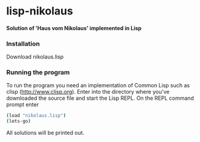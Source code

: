 # lisp-nikolaus
#### Solution of 'Haus vom Nikolaus' implemented in Lisp

### Installation

Download nikolaus.lisp

### Running the program

To run the program you need an implementation of Common Lisp such as clisp (http://www.clisp.org).
Enter into the directory where you've downloaded the source file and start the Lisp REPL. 
On the REPL command prompt enter

```bash
(load "nikolaus.lisp")
(lets-go)
```

All solutions will be printed out.

